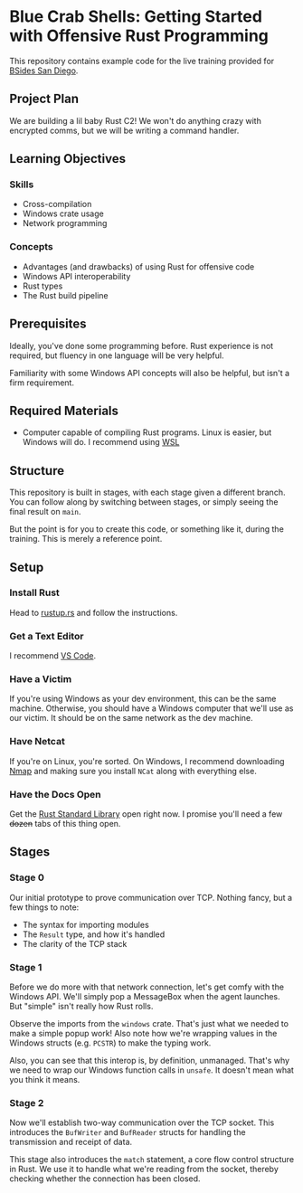 # Blue Crab Shells: Getting Started with Offensive Rust Programming

This repository contains example code for the live training provided for [BSides San Diego](https://bsidessd.org).


## Project Plan

We are building a lil baby Rust C2! We won't do anything crazy with encrypted comms, but we will be writing a command handler. 

## Learning Objectives

### Skills

* Cross-compilation
* Windows crate usage
* Network programming

### Concepts

* Advantages (and drawbacks) of using Rust for offensive code
* Windows API interoperability
* Rust types
* The Rust build pipeline

## Prerequisites

Ideally, you've done some programming before. Rust experience is not required, but fluency in one language will be very helpful.

Familiarity with some Windows API concepts will also be helpful, but isn't a firm requirement.

## Required Materials

* Computer capable of compiling Rust programs. Linux is easier, but Windows will do. I recommend using [WSL](https://learn.microsoft.com/en-us/windows/wsl/install)

## Structure

This repository is built in stages, with each stage given a different branch. You can follow along by switching between stages, or simply seeing the final result on `main`.

But the point is for you to create this code, or something like it, during the training. This is merely a reference point.

## Setup

### Install Rust

Head to [rustup.rs](https://rustup.rs) and follow the instructions.

### Get a Text Editor

I recommend [VS Code](https://code.visualstudio.com).

### Have a Victim

If you're using Windows as your dev environment, this can be the same machine. Otherwise, you should have a Windows computer that we'll use as our victim. It should be on the same network as the dev machine.

### Have Netcat

If you're on Linux, you're sorted. On Windows, I recommend downloading [Nmap](https://nmap.org/download.html) and making sure you install `NCat` along with everything else.

### Have the Docs Open

Get the [Rust Standard Library](https://doc.rust-lang.org/std/) open right now. I promise you'll need a few ~~dozen~~ tabs of this thing open.

## Stages 

### Stage 0

Our initial prototype to prove communication over TCP. Nothing fancy, but a few things to note:

- The syntax for importing modules
- The `Result` type, and how it's handled
- The clarity of the TCP stack

### Stage 1

Before we do more with that network connection, let's get comfy with the Windows API. We'll simply pop a MessageBox when the agent launches. But "simple" isn't really how Rust rolls. 

Observe the imports from the `windows` crate. That's just what we needed to make a simple popup work! Also note how we're wrapping values in the Windows structs (e.g. `PCSTR`) to make the typing work. 

Also, you can see that this interop is, by definition, unmanaged. That's why we need to wrap our Windows function calls in `unsafe`. It doesn't mean what you think it means.

### Stage 2

Now we'll establish two-way communication over the TCP socket. This introduces the `BufWriter` and `BufReader` structs for handling the transmission and receipt of data.

This stage also introduces the `match` statement, a core flow control structure in Rust. We use it to handle what we're reading from the socket, thereby checking whether the connection has been closed.
